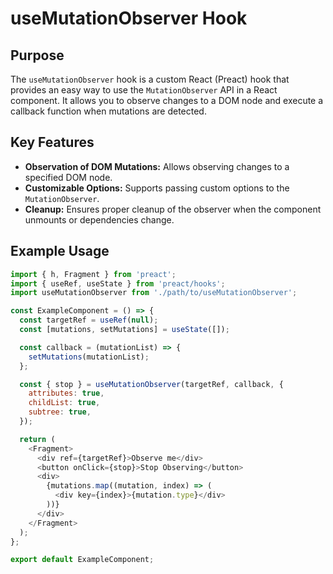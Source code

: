 # useMutationObserver Hook

## Purpose
The `useMutationObserver` hook is a custom React (Preact) hook that provides an easy way to use the `MutationObserver` API in a React component. It allows you to observe changes to a DOM node and execute a callback function when mutations are detected.

## Key Features
- **Observation of DOM Mutations:** Allows observing changes to a specified DOM node.
- **Customizable Options:** Supports passing custom options to the `MutationObserver`.
- **Cleanup:** Ensures proper cleanup of the observer when the component unmounts or dependencies change.

## Example Usage
```javascript
import { h, Fragment } from 'preact';
import { useRef, useState } from 'preact/hooks';
import useMutationObserver from './path/to/useMutationObserver';

const ExampleComponent = () => {
  const targetRef = useRef(null);
  const [mutations, setMutations] = useState([]);

  const callback = (mutationList) => {
    setMutations(mutationList);
  };

  const { stop } = useMutationObserver(targetRef, callback, {
    attributes: true,
    childList: true,
    subtree: true,
  });

  return (
    <Fragment>
      <div ref={targetRef}>Observe me</div>
      <button onClick={stop}>Stop Observing</button>
      <div>
        {mutations.map((mutation, index) => (
          <div key={index}>{mutation.type}</div>
        ))}
      </div>
    </Fragment>
  );
};

export default ExampleComponent;
